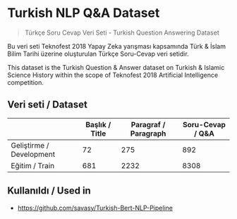 # Turkish NLP Q&A Dataset
> Türkçe Soru Cevap Veri Seti - Turkish Question Answering Dataset

Bu veri seti Teknofest 2018 Yapay Zeka yarışması kapsamında Türk & İslam Bilim Tarihi üzerine oluşturulan Türkçe Soru-Cevap veri setidir.

This dataset is the Turkish Question & Answer dataset on Turkish & Islamic Science History within the scope of Teknofest 2018 Artificial Intelligence competition.

## Veri seti / Dataset
|                          | Başlık / Title | Paragraf / Paragraph | Soru-Cevap / Q&A |
|--------------------------|----------------|----------------------|------------------|
| Geliştirme / Development | 72             | 275                  | 892              |
| Eğitim / Train           | 681            | 2232                 | 8308             |

## Kullanıldı / Used in
- https://github.com/savasy/Turkish-Bert-NLP-Pipeline
